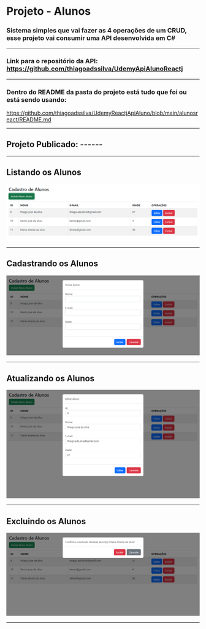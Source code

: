 # Projeto - Alunos

### Sistema simples que vai fazer as 4 operações de um CRUD, esse projeto vai consumir uma API desenvolvida em C#

<hr>

### Link para o repositório da API: https://github.com/thiagoadssilva/UdemyApiAlunoReactj

<hr>

### Dentro do <b>README</b> da pasta do projeto está tudo que foi ou está sendo usando:

https://github.com/thiagoadssilva/UdemyReactjApiAluno/blob/main/alunosreact/README.md

<hr>

## Projeto Publicado: ------

<hr>

## Listando os Alunos

![Tela Principal](images/01.PNG)

<hr>

## Cadastrando os Alunos

![Tela Principal](images/02.PNG)

<hr>

## Atualizando os Alunos

![Tela Principal](images/03.PNG)

<hr>

## Excluindo os Alunos

![Tela Principal](images/04.PNG)

<hr>

